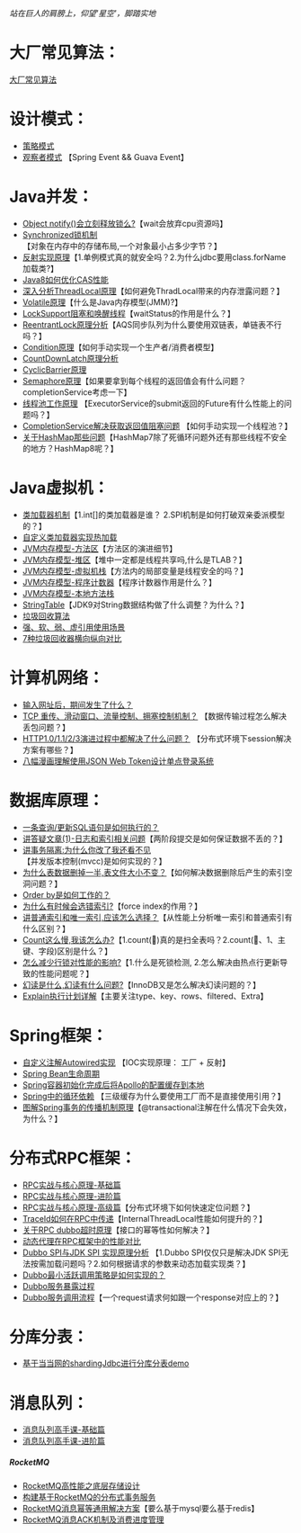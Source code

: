 _站在巨人的肩膀上，仰望'星空'，脚踏实地_
 
# 大厂常见算法： 

[大厂常见算法](大厂常见算法/leetcode算法.md)

# 设计模式：
- [策略模式](设计模式/策略模式.md)
- [观察者模式](设计模式/观察者模式.md) 【Spring Event && Guava Event】



# Java并发：
- [Object notify()会立刻释放锁么?](Java并发/Object%20notify()会立刻释放锁么.md)【wait会放弃cpu资源吗】
- [Synchronized锁机制](Java并发/Synchronized锁机制.md)【对象在内存中的存储布局,一个对象最小占多少字节？】
- [反射实现原理](Java并发/反射获取class对象的方式.md)【1.单例模式真的就安全吗？2.为什么jdbc要用class.forName加载类?】
- [Java8如何优化CAS性能](Java并发/Java8如何优化CAS性能.md) 
- [深入分析ThreadLocal原理](Java并发/深入分析ThreadLocal原理.md)【如何避免ThradLocal带来的内存泄露问题？】
- [Volatile原理](Java并发/Volatile原理.md)【什么是Java内存模型(JMM)?】
- [LockSupport阻塞和唤醒线程](Java并发/LockSupport阻塞和唤醒线程.md)【waitStatus的作用是什么？】
- [ReentrantLock原理分析](Java并发/ReentrantLock原理分析.md)【AQS同步队列为什么要使用双链表，单链表不行吗？】
- [Condition原理](Java并发/Condition原理.md)【如何手动实现一个生产者/消费者模型】
- [CountDownLatch原理分析](Java并发/CountDownLatch原理分析.md)
- [CyclicBarrier原理](Java并发/CyclicBarrier原理.md)
- [Semaphore原理](Java并发/Semaphore原理.md)【如果要拿到每个线程的返回值会有什么问题？completionService考虑一下】
- [线程池工作原理](Java并发/线程池工作原理.md) 【ExecutorService的submit返回的Future有什么性能上的问题吗？】
- [CompletionService解决获取返回值阻塞问题](Java并发/CompletionService解决获取返回值阻塞问题.md)
  【如何手动实现一个线程池？】
- [关于HashMap那些问题](Java并发/关于HashMap那些问题.md)【HashMap7除了死循环问题外还有那些线程不安全的地方？HashMap8呢？】
  


# Java虚拟机：
- [类加载器机制](Java虚拟机/类加载器.md)【1.int[]的类加载器是谁？ 2.SPI机制是如何打破双亲委派模型的？】
- [自定义类加载器实现热加载](Java虚拟机/自定义类加载器实现热加载.md)
- [JVM内存模型-方法区](Java虚拟机/JVM内存模型-方法区.md)【方法区的演进细节】
- [JVM内存模型-堆区](Java虚拟机/JVM内存模型-堆区.md)【堆中一定都是线程共享吗,什么是TLAB？】
- [JVM内存模型-虚拟机栈](Java虚拟机/JVM内存模型-虚拟机栈.md)【方法内的局部变量是线程安全的吗？】
- [JVM内存模型-程序计数器](Java虚拟机/JVM内存模型-程序计数器.md)【程序计数器作用是什么？】
- [JVM内存模型-本地方法栈](Java虚拟机/JVM内存模型-本地方法栈.md)
- [StringTable](Java虚拟机/StringTable.md)【JDK9对String数据结构做了什么调整？为什么？】
- [垃圾回收算法](Java虚拟机/垃圾回收算法.md)
- [强、软、弱、虚引用使用场景](Java虚拟机/强、软、弱、虚引用使用场景.md)
- [7种垃圾回收器横向纵向对比](Java虚拟机/7种垃圾回收器横向纵向对比.md)

# 计算机网络： 
- [输入网址后，期间发生了什么？](计算机网络/输入网址后，期间发生了什么.md)
- [TCP 重传、滑动窗口、流量控制、拥塞控制机制？](计算机网络/TCP%20重传、滑动窗口、流量控制、拥塞控制机制.md)
  【数据传输过程怎么解决丢包问题？】
- [HTTP1.0/1.1/2/3演进过程中都解决了什么问题？](计算机网络/HTTP演进过程中都解决了什么问题.md)
  【分布式环境下session解决方案有哪些？】
- [八幅漫画理解使用JSON Web Token设计单点登录系统](计算机网络/八幅漫画理解使用JSON%20Web%20Token设计单点登录系统.md)

# 数据库原理： 
- [一条查询/更新SQL语句是如何执行的？](数据库原理/一条SQL查询或更新语句是如何执行的.md)
- [讲答疑文章(1)-日志和索引相关问题](数据库原理/讲答疑文章(1)-日志和索引相关问题.md)【两阶段提交是如何保证数据不丢的？】
- [讲事务隔离:为什么你改了我还看不见](数据库原理/讲事务隔离:为什么你改了我还看不见.md)【并发版本控制(mvcc)是如何实现的？】
- [为什么表数据删掉一半,表文件大小不变？](数据库原理/为什么表数据删掉一半,表文件大小不变？.md)【如何解决数据删除后产生的索引空洞问题？】
- [Order by是如何工作的？](数据库原理/orderby是怎么工作的.md)
- [为什么有时候会选错索引?](数据库原理/为什么有时候会选错索引.md)【force index的作用？】
- [讲普通索引和唯一索引,应该怎么选择？](数据库原理/讲普通索引和唯一索引,应该怎么选择.md)【从性能上分析唯一索引和普通索引有什么区别？】
- [Count这么慢,我该怎么办?](数据库原理/count这么慢,我该怎么办.md)【1.count(🌟)真的是扫全表吗？2.count(🌟、1、主键、字段)区别是什么？】
- [怎么减少行锁对性能的影响?](数据库原理/怎么减少行锁对性能的影响.md)【1.什么是死锁检测, 2.怎么解决由热点行更新导致的性能问题呢？】
- [幻读是什么,幻读有什么问题?](数据库原理/幻读是什么,幻读有什么问题.md)【InnoDB又是怎么解决幻读问题的？】
- [Explain执行计划详解](数据库原理/Explain执行计划详解.md)【主要关注type、key、rows、filtered、Extra】



# Spring框架：
- [自定义注解Autowired实现](Spring框架/自定义注解Autowired实现.md) 【IOC实现原理： 工厂 + 反射】
- [Spring Bean生命周期](Spring框架/Spring%20Bean生命周期) 
- [Spring容器初始化完成后将Apollo的配置缓存到本地](Spring框架/Spring容器初始化完成后将Apollo的配置缓存到本地.md) 
- [Spring中的循环依赖](Spring框架/Spring中的循环依赖.md) 【三级缓存为什么要使用工厂而不是直接使用引用？】
- [图解Spring事务的传播机制原理](Spring框架/图解Spring事务的传播机制原理.md)【@transactional注解在什么情况下会失效，为什么？】

# 分布式RPC框架： 
- [RPC实战与核心原理-基础篇](分布式RPC框架/RPC实战与核心原理-基础篇.md)
- [RPC实战与核心原理-进阶篇](分布式RPC框架/RPC实战与核心原理-进阶篇.md)
- [RPC实战与核心原理-高级篇](分布式RPC框架/RPC实战与核心原理-高级篇.md)【分布式环境下如何快速定位问题？】
- [TraceId如何在RPC中传递](分布式RPC框架/TraceId如何在RPC中传递.md)【InternalThreadLocal性能如何提升的？】
- [关于RPC dubbo超时原理](分布式RPC框架/关于RPC%20dubbo超时原理.md)【接口的幂等性如何解决？】
- [动态代理在RPC框架中的性能对比](分布式RPC框架/动态代理在RPC框架中的性能对比.md)
- [Dubbo SPI与JDK SPI 实现原理分析](Dubbo%20SPI与JDK%20SPI%20实现原理分析.md)
  【1.Dubbo SPI仅仅只是解决JDK SPI无法按需加载问题吗？2.如何根据请求的参数来动态加载实现类？】
- [Dubbo最小活跃调用策略是如何实现的？](分布式RPC框架/Dubbo最小活跃调用策略是如何实现的.md)
- [Dubbo服务暴露过程](分布式RPC框架/Dubbo服务暴露过程.md)
- [Dubbo服务调用流程](分布式RPC框架/Dubbo服务调用流程.md)【一个request请求何如跟一个response对应上的？】


# 分库分表： 
- [基于当当网的shardingJdbc进行分库分表demo](分库分表/基于当当网的shardingJdbc进行分库分表.md)

# 消息队列： 
- [消息队列高手课-基础篇](消息队列/消息队列高手课-基础篇.md)
- [消息队列高手课-进阶篇](消息队列/消息队列高手课-进阶篇.md)
##### RocketMQ
- [RocketMQ高性能之底层存储设计](消息队列/RocketMQ高性能之底层存储设计.md)
- [构建基于RocketMQ的分布式事务服务](消息队列/构建基于RocketMQ的分布式事务服务.md)
- [RocketMQ消息幂等通用解决方案](消息队列/RocketMQ消息幂等通用解决方案.md)【要么基于mysql要么基于redis】
- [RocketMQ消息ACK机制及消费进度管理](消息队列/RocketMQ消息ACK机制及消费进度管理.md)








